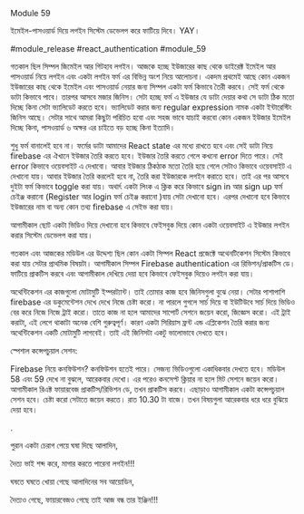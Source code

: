 Module 59

ইমেইল-পাসওয়ার্ড দিয়ে লগইন সিস্টেম ডেভেলপ করে ফাটিয়ে দিবে। YAY। 

#module_release #react_authentication #module_59

গতকাল ছিল সিম্পল জিমেইল আর গিটহাব লগইন। আজকে হচ্ছে ইউজারের কাছ থেকে ডাইরেক্ট ইমেইল আর পাসওয়ার্ড নিয়ে লগইন এবং একটা লগইন ফর্ম এর বিভিন্ন অংশ নিয়ে আলোচনা। একদম প্রথমেই আছে কোন একজন ইউজারের কাছ থেকে ইমেইল এবং পাসওয়ার্ড নেয়ার জন্য সিম্পল একটা ফর্ম কিভাবে তৈরী করবে। সেই ফর্ম থেকে ডাটা কিভাবে পাবে। তারপর আসবে মজার জিনিস। সেটা হচ্ছে ফর্ম এ ইউজার যে ডাটা দেয়ার কথা সে ডাটা ঠিক মতো দিচ্ছে কিনা সেটা ভ্যালিডেট করতে হবে। ভ্যালিডেট করার জন্য regular expression নামক একটা ইন্টারেস্টিং জিনিস আছে। সেটার সাথে আমরা কিছুটা পরিচিত হবো এবং সহজ ভাবে যাচাই করবো কোন একজন ইউজার ইমেইল দিচ্ছে কিনা, পাসওয়ার্ড ৬ অক্ষর এর চাইতে বড় হচ্ছে কিনা ইত্যাদি। 



শুধু ফর্ম বানালেই হবে না। ফর্মের ডাটা আমাদের React state এর মধ্যে রাখতে হবে এবং সেই ডাটা নিয়ে firebase এর ঐখানে ইউজার তৈরি করতে হবে। ইউজার তৈরি করতে গেলে কখনো error দিতে পারে। সেই error কিভাবে ওয়েবসাইট এ দেখাবো। আবার ইউজার ঠিকঠাক মতো তৈরি হয়ে গেলে সেটাও কিভাবে ওয়েবসাইট এ দেখানো যায়। আবার ইউজার তৈরি করলেই হবে না, তৈরি করা ইউজারকে লগইন করাতে হবে। তাই এর পর আসবে দুইটা ফর্ম কিভাবে toggle করা যায়। অথার্ৎ একটা লিংক এ ক্লিক করে কিভাবে sign in আর sign up ফর্ম চেইঞ্জ করানো (Register আর login ফর্ম চেইঞ্জ করানো )যায় সেটা দেখানো হবে। এরপর দেখানো হবে কিভাবে ইউজারের নাম বা অন্য কোন তথ্য firebase এ সেইভ করা যায়।  



আগামীকাল ছোট একটা ভিডিও দিয়ে দেখানো হবে কিভাবে ফেইসবুক দিয়ে কোন একটা ওয়েবসাইট এ ইউজার লগইন করার সিস্টেম ডেভেলপ করা যায়।  



গতকাল এবং আজকের মডিউল এর উদ্দেশ্য ছিল কোন একটা সিম্পল React প্রজেক্টে অথেনটিকেশন সিস্টেম কিভাবে করা যায় সেটার প্রাথমিক বিষয়টা। আগামীকাল সিম্পল Firebase authentication এর রিভিশন/প্রাকটিস ডে। ফাটিয়ে প্রাকটিস করবে এবং আগামীকাল দেখিয়ে দেয়া হবে কিভাবে ফেইসবুক দিয়েও লগইন করা যায়। 



অথেন্টিকেশন এর কাজগুলো মোটামুটি ইম্পরট্যান্ট। তাই তোমার কাজ হবে জিনিসগুলা বুঝে নেয়া। সেটার পাশাপাশি firebase এর ডকুমেন্টেশন দেখে দেখে নিজে চেষ্টা করো। না পারলে গুগলে সার্চ দিয়ে বা ইউটিউবে সার্চ দিয়ে ভিডিও বের করে নিজে নিজে ট্রাই করো। তাতে কাজ না হলে আমাদের সাপোর্ট সেশনে জয়েন করো, জিজ্ঞেস করো। এই ট্রাই করাটা, এই লেগে থাকাটা অনেক বেশি গুরুত্বপূর্ণ। কারণ একটা সিরিয়াস ফ্রন্ট এন্ড এপ্লিকেশন তৈরি করার জন্য অথেন্টিকেশন একটি মোটামুটি লাগবেই। তাই এই জিনিসটা একটু ভালোভাবে দেখতে হবে।  

স্পেশাল কন্সেপচুয়াল সেশন:  

Firebase নিয়ে কনফিউশন? কনফিউশন হতেই পারে। সেজন্য ভিডিওগুলো একাধিকবার দেখতে হবে। মডিউল 58 এবং 59 দেখে না বুঝলে, আরেকবার দেখো। এর পরেও কনসেপ্ট ক্লিয়ার না হলে মিট সেশনে জয়েন করো। আগামীকাল রিএক্ট ফায়ারবেজ প্রাকটিস/রিভিশন ডে, তখন প্রাকটিস করবে। এছাড়াও আগামীকাল একটা কন্সেপচুয়াল সেশন হবে। চেষ্টা করো সেটাতে জয়েন করতে। রাত 10.30 টা বাজে। তখন বিষয়গুলা আরেকবার ধরে ধরে বুঝিয়ে দেয়া হবে। 

.

পুরান একটা চেরাগ পেয়ে ঘষা দিছে আলাদিন, 

দৈত্য ভাই শব্দ করে, মাগার করতে পারেনা লগইন!!! 

ঘষতে ঘষতে খোয়া গেছে আলাদিনের সব আয়োডিন, 

দৈত্যও গেছে, ফায়ারবেজও গেছে তাই আজ বন্ধ তার ইঞ্জিন!!!


